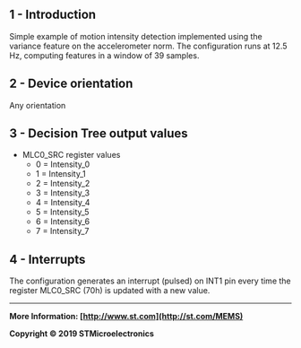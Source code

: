 ## 1 - Introduction

Simple example of motion intensity detection implemented using the variance feature on the accelerometer norm. 
The configuration runs at 12.5 Hz, computing features in a window of 39 samples.


## 2 - Device orientation

Any orientation


## 3 - Decision Tree output values

- MLC0_SRC register values
  - 0 = Intensity_0
  - 1 = Intensity_1
  - 2 = Intensity_2
  - 3 = Intensity_3
  - 4 = Intensity_4
  - 5 = Intensity_5
  - 6 = Intensity_6
  - 7 = Intensity_7


## 4 - Interrupts

The configuration generates an interrupt (pulsed) on INT1 pin every time the register MLC0_SRC (70h) is updated with a new value. 

------

**More Information: [http://www.st.com](http://st.com/MEMS)**

**Copyright © 2019 STMicroelectronics**